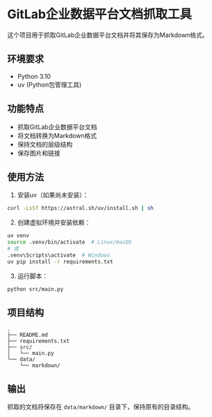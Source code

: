# GitLab企业数据平台文档抓取工具

这个项目用于抓取GitLab企业数据平台文档并将其保存为Markdown格式。

## 环境要求

- Python 3.10
- uv (Python包管理工具)

## 功能特点

- 抓取GitLab企业数据平台文档
- 将文档转换为Markdown格式
- 保持文档的层级结构
- 保存图片和链接

## 使用方法

1. 安装uv（如果尚未安装）：
```bash
curl -LsSf https://astral.sh/uv/install.sh | sh
```

2. 创建虚拟环境并安装依赖：
```bash
uv venv
source .venv/bin/activate  # Linux/macOS
# 或
.venv\Scripts\activate  # Windows
uv pip install -r requirements.txt
```

3. 运行脚本：
```bash
python src/main.py
```

## 项目结构

```
.
├── README.md
├── requirements.txt
├── src/
│   └── main.py
└── data/
    └── markdown/
```

## 输出

抓取的文档将保存在 `data/markdown/` 目录下，保持原有的目录结构。 
